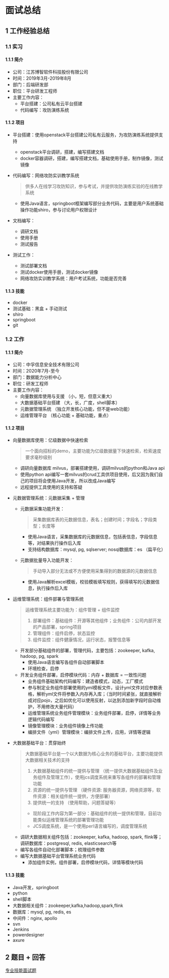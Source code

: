 # 面试总结

## 1 工作经验总结

### 1.1 实习

#### 1.1.1 简介

- 公司：江苏博智软件科技股份有限公司
- 时间：2019年3月-2019年8月
- 部门：后端研发部
- 职位：平台研发工程师
- 主要工作内容：
    - 平台搭建：公司私有云平台搭建
    - 代码编写：攻防演练系统

#### 1.1.2 项目

- 平台搭建：使用openstack平台搭建公司私有云服务，为攻防演练系统提供支持

    - openstack平台调研，搭建，编写搭建文档
    - docker容器调研，搭建，编写搭建文档，基础使用手册，制作镜像，测试镜像

- 代码编写：网络攻防实训教学系统

    > 供多人在线学习攻防知识，参与考试，并提供攻防演练实验的在线教学系统

    - 使用Java语言，springboot框架编写部分业务代码，主要是用户系统基础操作功能shiro，参与讨论用户权限设计

- 文档编写：

    - 调研文档
    - 使用手册
    - 测试报告

- 测试工作：

    - 测试部署文档
    - 测试docker使用手册，测试docker镜像
    - 网络攻防实训教学系统：用户考试系统，功能是否完善

#### 1.1.3 技能

- docker
- 测试基础：黑盒 + 手动测试
- shiro
- springboot
- git

### 1.2 工作

#### 1.1.1 简介

- 公司：中孚信息安全技术有限公司
- 时间：2020年7月-至今
- 部门：数据能力分析中心
- 职位：研发工程师
- 主要工作内容：
    - 向量数据库使用与支援 （小，短，但意义重大）
    - 大数据基础平台搭建 （大，长，广度，shell脚本）
    - 元数据管理系统 （独立开发核心功能，但不是web功能）
    - 运维管理平台 （核心功能 + 基础功能，重点）

#### 1.1.2 项目

- 向量数据库使用：亿级数据中快速检索

    > 一个面向招标的demo，主要功能为亿级数据量下快速检索，检索速度要求毫秒级别

    - 调研向量数据库 milvus，部署搭建使用，调研milvus的python和Java api
    - 使用python api编写一套milvus的crud工具供项目使用，后又因为我们自己的项目将会使用Java开发，所以改成Java编写
    - 远程提供工具使用的支持和答疑

- 元数据管理系统：元数据采集 + 管理

    - 元数据采集功能开发：

        > 采集数据库表的元数据信息，表名；创建时间；字段名；字段类型；长度等

        - 使用Java语言，采集数据库的元数据信息，包括表信息，字段信息等，对结果执行操作后入库
        - 支持结构数据库：mysql, pg, sqlserver; nosql数据库：es （扁平化）

    - 元数据批量导入功能开发：

        > 手动导入部分无法或不方便使用采集得到的数据源的元数据信息

        - 使用Java解析excel模板，校验模板填写规则，获得填写的元数据信息，执行操作后入库

- 运维管理系统：组件部署与管理系统

    > 运维管理系统主要功能为：组件管理 + 组件监控
    >
    > 1. 部署组件：基础组件：开源等其他组件；业务组件：公司内部开发的产品部署，spring项目
    > 2. 管理组件：组件启停，状态监控
    > 3. 组件监控：组件健康情况，运行状态，报警信息等

    - 开发部分基础组件的部署，管理代码，主要包括：zookeeper, kafka, hadoop, pg, spark
        - 使用Java语言编写各组件自动部署脚本
        - 环境检查，启停
    - 开发业务组件部署，启停模块代码：内存 + 数据库 = 一致性问题
        - 业务组件基础架构代码编写：建造者模式，动态，工厂模式
        - 参与制定业务组件部署使用的yml模板文件，设计yml文件对应参数表格，解析yml文件将参数入内存再入库；（当时时间紧张，就直接解析成对应pojo，之后如优化可以使用反射，以达到添加新字段时自动维护，不用修改大量代码）
        - 运维管理系统业务组件管理模块：业务组件部署，启停，详情等业务逻辑代码编写
        - 镜像管理模块：业务组件镜像上传功能
        - 编排文件（yml）管理模块：编排文件上传，应用，详情等逻辑

- 大数据基础平台：贯穿始终

    > 大数据基础平台是一个以大数据为核心业务的基础平台，主要功能提供大数据相关技术的支持
    >
    > 1. 大数据基础组件的统一提供与管理 （统一提供大数据基础组件及业务组件及管理工作），使用jcs调度系统来重写各组件的部署和管理功能
    > 2. 资源的统一提供与管理 （硬件资源: 服务器资源，网络资源等，软件资源：相关组件统一提供，方便部署）
    > 3. 提供统一的支持 （使用帮助，问题答疑等）
    >
    >  
    >
    > - 现阶段工作内容为第一部分：基础组件的统一提供和管理，目前功能类似运维管理系统的部署管理功能
    > - JCS调度系统，是一个使用perl语言编写的，调度管理系统

    - 调研大数据相关组件包括：zookeeper, kafka, hadoop, spark, flink等；调研数据库：postgresql, redis, elasticsearch等
    - 编写各组件自动化部署脚本；梳理组件参数
    - 编写大数据基础平台管理系统业务代码
        - 添加组件实例，组件部署，启停模块代码，详情等模块代码

#### 1.1.3 技能

- Java开发，springboot
- python
- shell脚本
- 大数据相关组件：zookeeper,kafka,hadoop,spark,flink
- 数据库：mysql, pg, redis, es
- 中间件：nginx, apollo
- svn
- Jenkins
- powerdesigner
- axure

## 2 题目 + 回答

[专业技能面试题](./专业技能面试题.md)







































